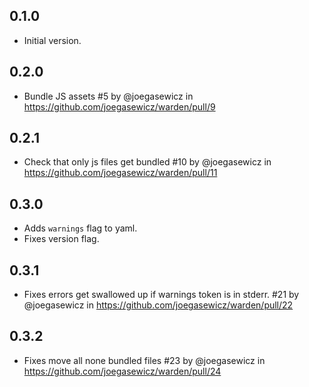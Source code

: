 ## 0.1.0

- Initial version.

## 0.2.0
- Bundle JS assets #5 by @joegasewicz in https://github.com/joegasewicz/warden/pull/9

## 0.2.1
- Check that only js files get bundled #10 by @joegasewicz in https://github.com/joegasewicz/warden/pull/11

## 0.3.0
- Adds `warnings` flag to yaml.
- Fixes version flag.

## 0.3.1
- Fixes errors get swallowed up if warnings token is in stderr. #21 by @joegasewicz in https://github.com/joegasewicz/warden/pull/22

## 0.3.2
- Fixes move all none bundled files #23 by @joegasewicz in https://github.com/joegasewicz/warden/pull/24